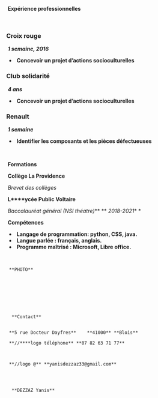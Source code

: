 ​	**Expérience professionnelles**

​	
 
 	

### 	**Croix rouge**

​	***1 semaine, 2016***

- ​		**Concevoir 	un projet d’actions socioculturelles**

### 	**Club solidarité**

​	***4 ans***

- ​		**Concevoir 	un projet d’actions socioculturelles**

### 	Renault

​	***1 semaine***

- ​		**Identifier 	les composants et les pièces défectueuses**

​	
 
 	

​	**Formations**

​	 **Collège La Providence**

​	*Brevet des collèges*

​	 **L****ycée Public Voltaire**   

​	 *Baccalauréat général (NSI théatre)***
** 	*2018-2021**
\* 
 
 	

​	**Compétences**

- ​		**Langage 	de programmation: python, CSS, java.**
- ​		**Langue 	parlée : français, anglais.**
- ​		**Programme 	maîtrisé : Microsoft, Libre office.**

​	
 	 
 	 **PHOTO** 
 
 	 
 	 	
 
 	  
 
 	  
 
 	  **Contact** 
 	 
 
 	 **5 rue Docteur Dayfres**    **41000** **Blois** 
 
 	 **//****logo téléphone** **07 82 63 71 77** 
 
 	 
 
 	 **//logo @** **yanisdezzaz33@gmail.com**  
 
 	  
 
 	 	
 	  **DEZZAZ Yanis** 
 	 
 	 
 	 
